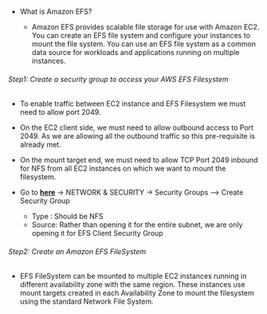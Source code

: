 * What is Amazon EFS?

    * Amazon EFS provides scalable file storage for use with Amazon EC2. You can create an EFS file system and configure your instances to mount the file system. You can use an EFS file system as a common data source for workloads and applications running on multiple instances.

###### Step1: Create a security group to access your AWS EFS Filesystem

* To enable traffic between EC2 instance and EFS Filesystem we must need to allow port 2049.
* On the EC2 client side, we must need to allow outbound access to Port 2049. As we are allowing all the outbound traffic so this pre-requisite is already met.
* On the mount target end, we must need to allow TCP Port 2049 inbound for NFS from all EC2 instances on which we want to mount the filesystem.

* Go to [**here**](https://us-west-2.console.aws.amazon.com/ec2) → NETWORK & SECURITY → Security Groups --> Create Security Group

    * Type : Should be NFS
    * Source: Rather than opening it for the entire subnet, we are only opening it for EFS Client Security Group

###### Step2: Create an Amazon EFS FileSystem

* EFS FileSystem can be mounted to multiple EC2 instances running in different availability zone with the same region. These instances use mount targets created in each Availability Zone to mount the filesystem using the standard Network File System.
